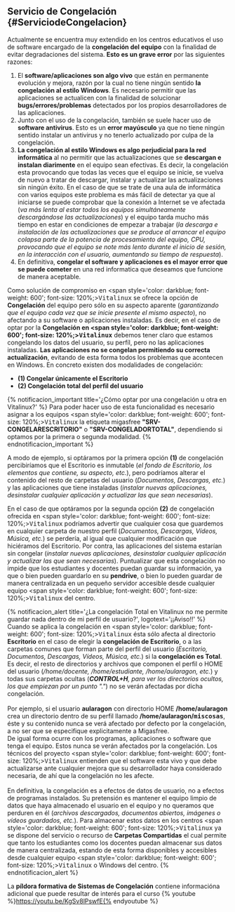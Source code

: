 ##  **Servicio de Congelación** {#ServiciodeCongelacion}

Actualmente se encuentra muy extendido en los centros educativos el uso de software encargado de la **congelación del equipo** con la finalidad de evitar degradaciones del sistema.  **Esto es un grave error** por las siguientes razones:

1.  El **software/aplicaciones son algo vivo** que están en permanente evolución y mejora, razón por la cual no tiene ningún sentido **la congelación al estilo Windows**.  Es necesario permitir que las aplicaciones se actualicen con la finalidad de solucionar <b>bugs/errores/problemas</b> detectados por los propios desarrolladores de las aplicaciones.
1.  Junto con el uso de la congelación, también se suele hacer uso de **software antivirus**. Esto es un **error mayúsculo** ya que no tiene ningún sentido instalar un antivirus y no tenerlo actualizado por culpa de la congelación.
1.  **La congelación al estilo Windows es algo perjudicial para la red informática** al no permitir que las actualizaciones que se <b>descargan e instalan diarimente</b> en el equipo sean efectivas.  Es decir, la congelación esta provocando que todas las veces que el equipo se inicie, se vuelva de nuevo a tratar de descargar, instalar y actualizar las actualizaciones sin ningún éxito.  En el caso de que se trate de una aula de informática con varios equipos este problema es más fácil de detectar ya que al iniciarse se puede comprobar que la conexión a Internet se ve afectada (*va más lenta al estar todos los equipos simultáneamente descargándose las actualizaciones*) y el equipo tarda mucho más tiempo en estar en condiciones de empezar a trabajar (*la descarga e instalación de las actualizaciones que se produce al arrancar el equipo colapsa parte de la potencia de procesamiento del equipo, CPU, provocando que el equipo se note más lento durante el inicio de sesión, en la interacción con el usuario, aumentando su tiempo de respuesta*).
1.  En definitiva, <b>congelar el software y aplicaciones es el mayor error que se puede cometer</b> en una red informatica que deseamos que funcione de manera aceptable.


Como solución de compromiso en <span style='color: darkblue; font-weight: 600'; font-size: 120%;><tt>Vitalinux</tt></span> se ofrece la opción de **Congelación** del equipo pero sólo en su aspecto aparente (<i>garantizando que el equipo cada vez que se inicie presente el mismo aspecto</i>), no afectando a su software o aplicaciones instaladas.  Es decir, en el caso de optar por la **Congelación en <span style='color: darkblue; font-weight: 600'; font-size: 120%;><tt>Vitalinux</tt></span>** debemos tener claro que estamos congelando los datos del usuario, su perfíl, pero no las aplicaciones instaladas.  **Las aplicaciones no se congelan permitiendo su correcta actualización**, evitando de esta forma todos los problemas que acontecen en Windows.  En concreto existen dos modalidades de congelación:

- **(1) Congelar únicamente el Escritorio**
- **(2) Congelación total del perfil del usuario**

{% notificacion_important title='¿Cómo optar por una congelación u otra en Vitalinux?' %}
Para poder hacer uso de esta funcionalidad es necesario asignar a los equipos <span style='color: darkblue; font-weight: 600'; font-size: 120%;><tt>Vitalinux</tt></span> la etiqueta migasfree <b>"SRV-CONGELARESCRITORIO"</b> o <b>"SRV-CONGELADORTOTAL"</b>, dependiendo si optamos por la primera o segunda modalidad.
{% endnotificacion_important %}

A modo de ejemplo, si optáramos por la primera opción **(1)** de congelación percibiríamos que el Escritorio es inmutable (*el fondo de Escritorio, los elementos que contiene, su aspecto, etc.*), pero podríamos alterar el contenido del resto de carpetas del usuario (*Documentos, Descargas, etc.*) y las aplicaciones que tiene instaladas (*instalar nuevas aplicaciones, desinstalar cualquier aplicación y actualizar las que sean necesarias*).

En el caso de que optáramos por la segunda opción **(2)** de congelación ofrecida en <span style='color: darkblue; font-weight: 600'; font-size: 120%;><tt>Vitalinux</tt></span> podríamos advertir que cualquier cosa que guardemos en cualquier carpeta de nuestro perfil (*Documentos, Descargas, Vídeos, Música, etc.*) se perdería, al igual que cualquier modificación que hiciéramos del Escritorio.  Por contra, las aplicaciones del sistema estarían sin congelar (*instalar nuevas aplicaciones, desinstalar cualquier aplicación y actualizar las que sean necesarias*).  Puntualizar que esta congelación no impide que los estudiantes y docentes puedan guardar su información, ya que o bien pueden guardarlo en su **pendrive**, o bien lo pueden guardar de manera centralizada en un pequeño servidor accesible desde cualquier equipo <span style='color: darkblue; font-weight: 600'; font-size: 120%;><tt>Vitalinux</tt></span> del centro.

{% notificacion_alert title='¿La congelación Total en Vitalinux no me permite guardar nada dentro de mi perfil de usuario?', logotext='¡¡Aviso!!' %}
Cuando se aplica la congelación en <span style='color: darkblue; font-weight: 600'; font-size: 120%;><tt>Vitalinux</tt></span> ésta sólo afecta al directorio <b>Escritorio</b> en el caso de elegir la <b>congelación de Escritorio</b>, o a las carpetas comunes que forman parte del perfil del usuario (<i>Escritorio, Documentos, Descargas, Vídeos, Música, etc.</i>) si la <b>congelación es Total</b>.  Es decir, el resto de directorios y archivos que componen el perfil o HOME del usuario (<i>/home/docente, /home/estudiante, /home/aularagon, etc.</i>) y todas sus carpetas ocultas (<i><b>CONTROL+H</b>, para ver los directorios ocultos, los que empiezan por un punto "."</i>) no se verán afectadas por dicha congelación.
<br><br>
Por ejemplo, si el usuario <b>aularagon</b> con directorio HOME <b>/home/aularagon</b> crea un directorio dentro de su perfil llamado <b>/home/aularagon/<tt>miscosas</tt></b>, éste y su contenido nunca se verá afectado por defecto por la congelación, a no ser que se especifique explicitamente a Migasfree.
<br>
De igual forma ocurre con los programas, aplicaciones o software que tenga el equipo.  Estos nunca se verán afectados por la congelación.  Los técnicos del proyecto <span style='color: darkblue; font-weight: 600'; font-size: 120%;><tt>Vitalinux</tt></span> entienden que el software esta vivo y que debe actualizarse ante cualquier mejora que su desarrollador haya considerado necesaria, de ahí que la congelación no les afecte.
<br><br>
En definitiva, la congelación es a efectos de datos de usuario, no a efectos de programas instalados.  Su pretensión es mantener el equipo limpio de datos que haya almacenado el usuario en el equipo y no queramos que perduren en él (<i>archivos descargados, documentos abiertos, imágenes o vídeos guardados, etc.</i>).  Para almacenar estos datos en los centros <span style='color: darkblue; font-weight: 600'; font-size: 120%;><tt>Vitalinux</tt></span> ya se dispone del servicio o recurso de <b>Carpetas Compartidas</b> el cual permite que tanto los estudiantes como los docentes puedan almacenar sus datos de manera centralizada, estando de esta forma disponibles y accesibles desde cualquier equipo <span style='color: darkblue; font-weight: 600'; font-size: 120%;><tt>Vitalinux</tt></span> o Windows del centro.
{% endnotificacion_alert %}

La **píldora formativa de Sistemas de Congelación** contiene informacióna adicional que puede resultar de interés para el curso
{% youtube %}https://youtu.be/KgSv8lPswfE{% endyoutube %}